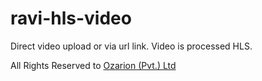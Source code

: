 # ravi-hls-video
Direct video upload or via url link. Video is processed HLS.


All Rights Reserved to [Ozarion (Pvt.) Ltd](https//www.ozarion.com/)
